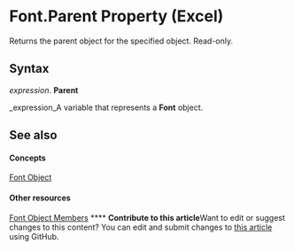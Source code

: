 
# Font.Parent Property (Excel)

Returns the parent object for the specified object. Read-only.


## Syntax

 _expression_. **Parent**

 _expression_A variable that represents a  **Font** object.


## See also


#### Concepts


 [Font Object](f4788ba4-1c4c-2f03-4d73-194bc9316825.md)
#### Other resources


 [Font Object Members](537d89ae-59c5-0420-029a-32a2c385f02c.md)
****   **Contribute to this article**Want to edit or suggest changes to this content? You can edit and submit changes to  [this article](https://github.com/jhershey00/VBA_Excel_Test/OpenXMLCon/articles/9db366ea-8de3-5079-643a-dfd154e34e2d.md) using GitHub.

